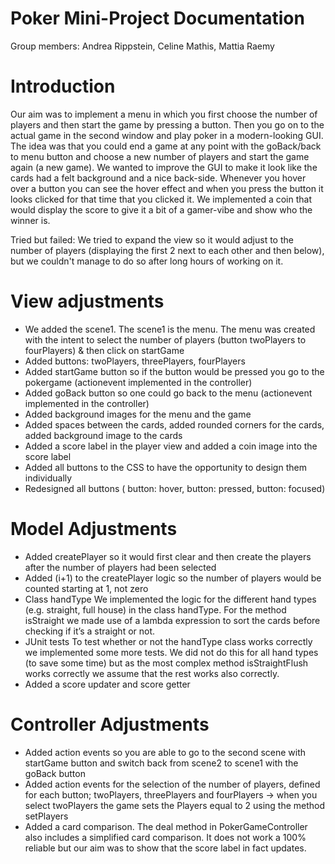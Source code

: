 # Poker Mini-Project Documentation
 
Group members: Andrea Rippstein, Celine Mathis, Mattia Raemy

# Introduction

Our aim was to implement a menu in which you first choose the number of players and then start the game by pressing a button. Then you go on to the actual game in the second window and play poker in a modern-looking GUI. The idea was that you could end a game at any point with the goBack/back to menu button and choose a new number of players and start the game again (a new game). We wanted to improve the GUI to make it look like the cards had a felt background and a nice back-side. Whenever you hover over a button you can see  the hover effect and when you press the button it looks clicked for that time that you clicked it. We implemented a coin that would display the score to give it a bit of a gamer-vibe and show who the winner is. 

Tried but failed: We tried to expand the view so it would adjust to the number of players (displaying the first 2 next to each other and then below), but we couldn't manage to do so after long hours of working on it. 

# View adjustments
- We added the scene1. The scene1 is the menu. The menu was created with the intent to select the number of players (button twoPlayers to fourPlayers) & then click on startGame
- Added buttons: twoPlayers, threePlayers, fourPlayers
- Added startGame button so if the button would be pressed you go to the pokergame (actionevent implemented in the controller)
- Added goBack button so one could go back to the menu (actionevent implemented in the controller)
- Added background images for the menu and the game
- Added spaces between the cards, added rounded corners for the cards, added background image to the cards
- Added a score label in the player view and added a coin image into the score label
- Added all buttons to the CSS to have the opportunity to design them individually
- Redesigned all buttons ( button: hover, button: pressed, button: focused)


# Model Adjustments
- Added createPlayer so it would first clear and then create the players after the number of players had been selected
- Added (i+1) to the createPlayer logic so the number of players would be counted starting at 1, not zero
- Class handType
We implemented the logic for the different hand types (e.g. straight, full house) in the class handType. For the method isStraight we made use of a lambda expression to sort the cards before checking if it’s a straight or not.
- JUnit tests
To test whether or not the handType class works correctly we implemented some more tests. We did not do this for all hand types (to save some time) but as the most complex method isStraightFlush works correctly we assume that the rest works also correctly.
- Added a score updater and score getter


# Controller Adjustments
- Added action events so you are able to go to the second scene with startGame button and switch back from scene2 to scene1 with the goBack button
- Added action events for the selection of the number of players, defined for each button; twoPlayers, threePlayers and fourPlayers → when you select twoPlayers the game sets the Players equal to 2 using the method setPlayers
- Added a card comparison. The deal method in PokerGameController also includes a simplified card comparison. It does not work a 100% reliable but our aim was to show that the score label in fact updates. 

 